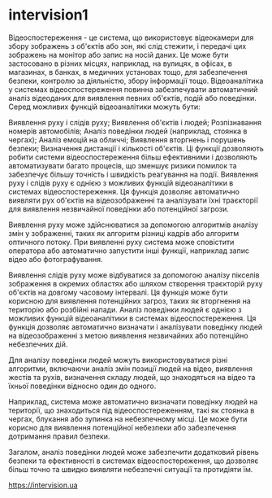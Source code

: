 # intervision1
Відеоспостереження - це система, що використовує відеокамери для збору зображень з об'єктів або зон, які слід стежити, і передачі цих зображень на монітор або запис на носій даних. Це може бути застосовано в різних місцях, наприклад, на вулицях, в офісах, в магазинах, в банках, в медичних установах тощо, для забезпечення безпеки, контролю за діяльністю, збору інформації тощо.
Відеоаналітика у системах відеоспостереження повинна забезпечувати автоматичний аналіз відеоданих для виявлення певних об'єктів, подій або поведінки. Серед можливих функцій відеоаналітики можуть бути:

Виявлення руху і слідів руху;
Виявлення об'єктів і людей;
Розпізнавання номерів автомобілів;
Аналіз поведінки людей (наприклад, стоянка в чергах);
Аналіз емоцій на обличчі;
Виявлення вторгнень і порушень безпеки;
Визначення дистанції і кількості об'єктів.
Ці функції дозволяють робити системи відеоспостереження більш ефективними і дозволяють автоматизувати багато процесів, що зменшує ризики помилок та забезпечує більшу точність і швидкість реагування на події.
Виявлення руху і слідів руху є однією з можливих функцій відеоаналітики в системах відеоспостереження. Ця функція дозволяє автоматично виявляти рух об'єктів на відеозображенні та аналізувати їхні траєкторії для виявлення незвичайної поведінки або потенційної загрози.

Виявлення руху може здійснюватися за допомогою алгоритмів аналізу змін у зображенні, таких як алгоритм різниці кадрів або алгоритм оптичного потоку. При виявленні руху система може сповістити оператора або автоматично запустити інші функції, наприклад запис відео або фотографування.

Виявлення слідів руху може відбуватися за допомогою аналізу пікселів зображення в окремих областях або шляхом створення траєкторій руху об'єктів на довгому часовому інтервалі. Ця функція може бути корисною для виявлення потенційних загроз, таких як вторгнення на територію або розбійні напади.
Аналіз поведінки людей є однією з можливих функцій відеоаналітики в системах відеоспостереження. Ця функція дозволяє автоматично визначати і аналізувати поведінку людей на відеозображенні з метою виявлення незвичайних або потенційно небезпечних дій.

Для аналізу поведінки людей можуть використовуватися різні алгоритми, включаючи аналіз змін позиції людей на відео, виявлення жестів та рухів, визначення складу людей, що знаходяться на відео та їхньої поведінки відносно один до одного.

Наприклад, система може автоматично визначати поведінку людей на території, що знаходиться під відеоспостереженням, такі як стоянка в чергах, блукання або зупинка на небезпечному місці. Це може бути корисно для виявлення потенційної небезпеки або забезпечення дотримання правил безпеки.

Загалом, аналіз поведінки людей може забезпечити додатковий рівень безпеки та ефективності в системах відеоспостереження, що дозволяє більш точно та швидко виявляти небезпечні ситуації та протидіяти їм.

https://intervision.ua
